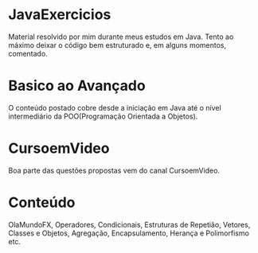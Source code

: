 # JavaExercicios
Material resolvido por mim durante meus estudos em Java. Tento ao máximo deixar o código bem estruturado e, em alguns momentos, comentado.

# Basico ao Avançado
O conteúdo postado cobre desde a iniciação em Java até o nível intermediário da POO(Programação Orientada a Objetos).

# CursoemVideo
Boa parte das questões propostas vem do canal CursoemVideo.

# Conteúdo
OlaMundoFX, Operadores, Condicionais, Estruturas de Repetião, Vetores, Classes e Objetos, Agregação, Encapsulamento, Herança e Polimorfismo etc.
